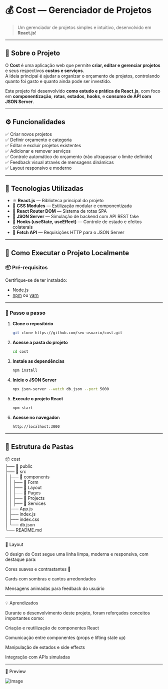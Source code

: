 # 💰 Cost — Gerenciador de Projetos

> Um gerenciador de projetos simples e intuitivo, desenvolvido em **React.js**!

---

## 🧭 Sobre o Projeto

O **Cost** é uma aplicação web que permite **criar, editar e gerenciar projetos** e seus respectivos **custos e serviços**.  
A ideia principal é ajudar a organizar o orçamento de projetos, controlando quanto foi gasto e quanto ainda pode ser investido.

Este projeto foi desenvolvido **como estudo e prática de React.js**, com foco em **componentização**, **rotas**, **estados**, **hooks**, e **consumo de API com JSON Server**.

---

## ⚙️ Funcionalidades

✅ Criar novos projetos  
✅ Definir orçamento e categoria  
✅ Editar e excluir projetos existentes  
✅ Adicionar e remover serviços  
✅ Controle automático do orçamento (não ultrapassar o limite definido)  
✅ Feedback visual através de mensagens dinâmicas  
✅ Layout responsivo e moderno  

---

## 🧱 Tecnologias Utilizadas

- ⚛️ **React.js** — Biblioteca principal do projeto  
- 🎨 **CSS Modules** — Estilização modular e componentizada  
- 🔄 **React Router DOM** — Sistema de rotas SPA  
- 💾 **JSON Server** — Simulação de backend com API REST fake  
- 🧠 **Hooks (useState, useEffect)** — Controle de estado e efeitos colaterais  
- 🧩 **Fetch API** — Requisições HTTP para o JSON Server  

---

## 🧰 Como Executar o Projeto Localmente

### 📦 Pré-requisitos
Certifique-se de ter instalado:
- [Node.js](https://nodejs.org/)
- [npm](https://www.npmjs.com/) ou [yarn](https://yarnpkg.com/)

---

### 🚀 Passo a passo

1. **Clone o repositório**
   ```bash
   git clone https://github.com/seu-usuario/cost.git

2. **Acesse a pasta do projeto**
   ```bash
   cd cost
   
3. **Instale as dependências**
   ```bash
   npm install

4. **Inicie o JSON Server**
   ```bash
   npx json-server --watch db.json --port 5000

5. **Execute o projeto React**
   ```bash
   npm start

6. **Acesse no navegador:**
   ```bash
   http://localhost:3000

---

## 📁 Estrutura de Pastas

📦 cost <br>
├── 📁 public <br>
├── 📁 src <br>
│   ├── 📁 components <br>
│   │   ├── 📁 Form <br>
│   │   ├── 📁 Layout <br>
│   │   ├── 📁 Pages <br>
│   │   ├── 📁 Projects <br>
│   │   ├── 📁 Services <br>
│   ├── App.js <br>
│   ├── index.js <br>
│   ├── index.css <br>
│   └── db.json <br>
└── README.md <br>

---

🎨 Layout

O design do Cost segue uma linha limpa, moderna e responsiva, com destaque para:

Cores suaves e contrastantes 🎨

Cards com sombras e cantos arredondados

Mensagens animadas para feedback do usuário

---

💡 Aprendizados

Durante o desenvolvimento deste projeto, foram reforçados conceitos importantes como:

Criação e reutilização de componentes React

Comunicação entre componentes (props e lifting state up)

Manipulação de estados e side effects

Integração com APIs simuladas

---

📸 Preview


![Image](https://github.com/user-attachments/assets/ab921783-701f-43ab-91be-7c5abb11052a)

